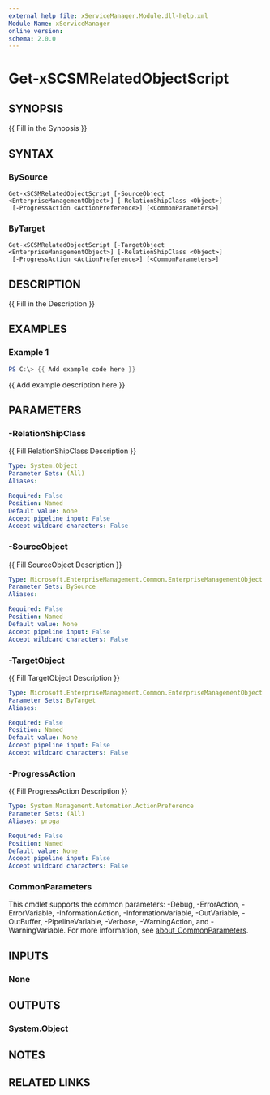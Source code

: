 ```yaml
---
external help file: xServiceManager.Module.dll-help.xml
Module Name: xServiceManager
online version:
schema: 2.0.0
---
```


# Get-xSCSMRelatedObjectScript

## SYNOPSIS
{{ Fill in the Synopsis }}

## SYNTAX

### BySource
```
Get-xSCSMRelatedObjectScript [-SourceObject <EnterpriseManagementObject>] [-RelationShipClass <Object>]
 [-ProgressAction <ActionPreference>] [<CommonParameters>]
```

### ByTarget
```
Get-xSCSMRelatedObjectScript [-TargetObject <EnterpriseManagementObject>] [-RelationShipClass <Object>]
 [-ProgressAction <ActionPreference>] [<CommonParameters>]
```

## DESCRIPTION
{{ Fill in the Description }}

## EXAMPLES

### Example 1
```powershell
PS C:\> {{ Add example code here }}
```

{{ Add example description here }}

## PARAMETERS

### -RelationShipClass
{{ Fill RelationShipClass Description }}

```yaml
Type: System.Object
Parameter Sets: (All)
Aliases:

Required: False
Position: Named
Default value: None
Accept pipeline input: False
Accept wildcard characters: False
```

### -SourceObject
{{ Fill SourceObject Description }}

```yaml
Type: Microsoft.EnterpriseManagement.Common.EnterpriseManagementObject
Parameter Sets: BySource
Aliases:

Required: False
Position: Named
Default value: None
Accept pipeline input: False
Accept wildcard characters: False
```

### -TargetObject
{{ Fill TargetObject Description }}

```yaml
Type: Microsoft.EnterpriseManagement.Common.EnterpriseManagementObject
Parameter Sets: ByTarget
Aliases:

Required: False
Position: Named
Default value: None
Accept pipeline input: False
Accept wildcard characters: False
```

### -ProgressAction
{{ Fill ProgressAction Description }}

```yaml
Type: System.Management.Automation.ActionPreference
Parameter Sets: (All)
Aliases: proga

Required: False
Position: Named
Default value: None
Accept pipeline input: False
Accept wildcard characters: False
```

### CommonParameters
This cmdlet supports the common parameters: -Debug, -ErrorAction, -ErrorVariable, -InformationAction, -InformationVariable, -OutVariable, -OutBuffer, -PipelineVariable, -Verbose, -WarningAction, and -WarningVariable. For more information, see [about_CommonParameters](http://go.microsoft.com/fwlink/?LinkID=113216).

## INPUTS

### None

## OUTPUTS

### System.Object
## NOTES

## RELATED LINKS
